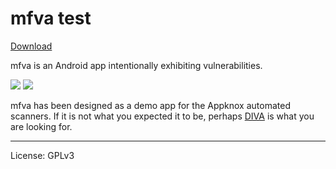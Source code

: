 # mfva test

[Download](https://github.com/viren-nadkarni/mfva/releases)

mfva is an Android app intentionally exhibiting vulnerabilities.

![](img/1.png) ![](img/2.png)

mfva has been designed as a demo app for the Appknox automated scanners. If it is not what you expected it to be, perhaps [DIVA](https://github.com/payatu/diva-android) is what you are looking for.

---

License: GPLv3
